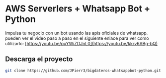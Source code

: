 
# AWS Serverlers + Whatsapp Bot + Python

Impulsa tu negocio con un bot usando las apis oficiales de whatsapp.
pueden ver el video paso a paso en el siguiente enlace para ver como utilizarlo: [https://youtu.be/puYWiZDJnL0](https://youtu.be/kkrv6ABg-bQ)

## Descarga el proyecto


```bash
git clone https://github.com/JPierr3/bigdateros-whatsappbot-python.git
```

